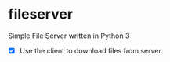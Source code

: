 # fileserver
Simple File Server written in Python 3

- [x] Use the client to download files from server.
